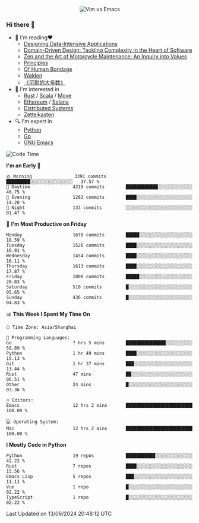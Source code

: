 <p align="center">
    <img src="https://gist.githubusercontent.com/coldnight/e696baffb094e71c96cb302118878eae/raw/40ea5053a6f66cc65f90f437e4173497da225958/banner.gif" alt="Vim vs Emacs" />
</p>

### Hi there 👋

- 📖 I'm reading❤️
    + [Designing Data-Intensive Applications](https://www.oreilly.com/library/view/designing-data-intensive-applications/9781491903063/)
    + [Domain-Driven Design: Tackling Complexity in the Heart of Software](https://www.dddcommunity.org/book/evans_2003/)
    + [Zen and the Art of Motorcycle Maintenance: An Inquiry into Values](https://en.wikipedia.org/wiki/Zen_and_the_Art_of_Motorcycle_Maintenance)
    + [Principles](https://www.principles.com/)
    + [Of Human Bondage](https://en.wikipedia.org/wiki/Of_Human_Bondage)
    + [Walden](https://en.wikipedia.org/wiki/Walden)
    + [《沉默的大多数》](https://en.wikipedia.org/wiki/Silent_majority)
- 🌱 I'm interested in
    + [Rust](https://www.rust-lang.org/) / [Scala](https://www.scala-lang.org/) / [Move](https://github.com/move-language/move/)
    + [Ethereum](https://ethereum.org/en/) / [Solana](https://solana.com/)
	+ [Distributed Systems](https://www.linuxzen.com/notes/topics/20200320174417_%E5%88%86%E5%B8%83%E5%BC%8F/)
	+ [Zettelkasten](https://www.linuxzen.com/notes/notes/20220120080920-slip_box/)
- 🔍 I'm expert in
    + [Python](https://www.python.org/)
    + [Go](https://go.dev/)
    + [GNU Emacs](https://www.gnu.org/software/emacs/)

<!--START_SECTION:waka-->
![Code Time](http://img.shields.io/badge/Code%20Time-2%2C926%20hrs%2044%20mins-blue)

**I'm an Early 🐤** 

```text
🌞 Morning                3391 commits        █████████░░░░░░░░░░░░░░░░   37.57 % 
🌆 Daytime                4219 commits        ████████████░░░░░░░░░░░░░   46.75 % 
🌃 Evening                1282 commits        ████░░░░░░░░░░░░░░░░░░░░░   14.20 % 
🌙 Night                  133 commits         ░░░░░░░░░░░░░░░░░░░░░░░░░   01.47 % 
```
📅 **I'm Most Productive on Friday** 

```text
Monday                   1678 commits        █████░░░░░░░░░░░░░░░░░░░░   18.59 % 
Tuesday                  1526 commits        ████░░░░░░░░░░░░░░░░░░░░░   16.91 % 
Wednesday                1454 commits        ████░░░░░░░░░░░░░░░░░░░░░   16.11 % 
Thursday                 1613 commits        ████░░░░░░░░░░░░░░░░░░░░░   17.87 % 
Friday                   1808 commits        █████░░░░░░░░░░░░░░░░░░░░   20.03 % 
Saturday                 510 commits         █░░░░░░░░░░░░░░░░░░░░░░░░   05.65 % 
Sunday                   436 commits         █░░░░░░░░░░░░░░░░░░░░░░░░   04.83 % 
```


📊 **This Week I Spent My Time On** 

```text
🕑︎ Time Zone: Asia/Shanghai

💬 Programming Languages: 
Go                       7 hrs 5 mins        ███████████████░░░░░░░░░░   58.89 % 
Python                   1 hr 49 mins        ████░░░░░░░░░░░░░░░░░░░░░   15.13 % 
Git                      1 hr 37 mins        ███░░░░░░░░░░░░░░░░░░░░░░   13.44 % 
Rust                     47 mins             ██░░░░░░░░░░░░░░░░░░░░░░░   06.51 % 
Other                    24 mins             █░░░░░░░░░░░░░░░░░░░░░░░░   03.36 % 

🔥 Editors: 
Emacs                    12 hrs 2 mins       █████████████████████████   100.00 % 

💻 Operating System: 
Mac                      12 hrs 2 mins       █████████████████████████   100.00 % 
```

**I Mostly Code in Python** 

```text
Python                   19 repos            ███████████░░░░░░░░░░░░░░   42.22 % 
Rust                     7 repos             ████░░░░░░░░░░░░░░░░░░░░░   15.56 % 
Emacs Lisp               5 repos             ███░░░░░░░░░░░░░░░░░░░░░░   11.11 % 
Vue                      1 repo              █░░░░░░░░░░░░░░░░░░░░░░░░   02.22 % 
TypeScript               1 repo              █░░░░░░░░░░░░░░░░░░░░░░░░   02.22 % 
```




 Last Updated on 13/06/2024 20:48:12 UTC
<!--END_SECTION:waka-->
